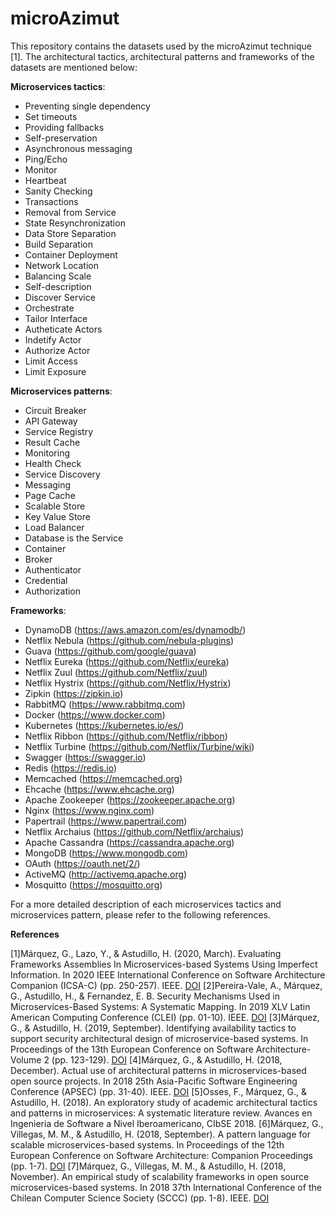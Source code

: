 # microAzimut

This repository contains the datasets used by the microAzimut technique [1]. The architectural tactics, architectural patterns and frameworks of the datasets are mentioned below:

**Microservices tactics**:

- Preventing single dependency	
- Set timeouts	
- Providing fallbacks	
- Self-preservation	
- Asynchronous messaging	
- Ping/Echo	
- Monitor	
- Heartbeat	
- Sanity Checking	
- Transactions	
- Removal from Service	
- State Resynchronization	
- Data Store Separation	
- Build Separation	
- Container Deployment	
- Network Location	
- Balancing Scale	
- Self-description	
- Discover Service	
- Orchestrate	
- Tailor Interface	
- Autheticate Actors	
- Indetify Actor	
- Authorize Actor	
- Limit Access	
- Limit Exposure

**Microservices patterns**:

- Circuit Breaker
- API Gateway
- Service Registry
- Result Cache
- Monitoring
- Health Check
- Service Discovery
- Messaging
- Page Cache
- Scalable Store
- Key Value Store
- Load Balancer
- Database is the Service
- Container
- Broker
- Authenticator
- Credential
- Authorization

**Frameworks**:

- DynamoDB (https://aws.amazon.com/es/dynamodb/)
- Netflix Nebula (https://github.com/nebula-plugins)
- Guava (https://github.com/google/guava)
- Netflix Eureka (https://github.com/Netflix/eureka)
- Netflix Zuul (https://github.com/Netflix/zuul)
- Netflix Hystrix (https://github.com/Netflix/Hystrix)
- Zipkin (https://zipkin.io)
- RabbitMQ (https://www.rabbitmq.com)
- Docker (https://www.docker.com)
- Kubernetes (https://kubernetes.io/es/)
- Netflix Ribbon (https://github.com/Netflix/ribbon)
- Netflix Turbine (https://github.com/Netflix/Turbine/wiki)
- Swagger (https://swagger.io)
- Redis (https://redis.io)
- Memcached (https://memcached.org)
- Ehcache (https://www.ehcache.org)
- Apache Zookeeper (https://zookeeper.apache.org)
- Nginx (https://www.nginx.com)
- Papertrail (https://www.papertrail.com)
- Netflix Archaius (https://github.com/Netflix/archaius)
- Apache Cassandra (https://cassandra.apache.org)
- MongoDB (https://www.mongodb.com)
- OAuth (https://oauth.net/2/)
- ActiveMQ (http://activemq.apache.org) 
- Mosquitto (https://mosquitto.org)

For a more detailed description of each microservices tactics and microservices pattern, please refer to the following references.

**References**

[1]Márquez, G., Lazo, Y., & Astudillo, H. (2020, March). Evaluating Frameworks Assemblies In Microservices-based Systems Using Imperfect Information. In 2020 IEEE International Conference on Software Architecture Companion (ICSA-C) (pp. 250-257). IEEE. [DOI](10.1109/ICSA-C50368.2020.00049)
[2]Pereira-Vale, A., Márquez, G., Astudillo, H., & Fernandez, E. B. Security Mechanisms Used in Microservices-Based Systems: A Systematic Mapping. In 2019 XLV Latin American Computing Conference (CLEI) (pp. 01-10). IEEE. [DOI](10.1109/CLEI47609.2019.235060)
[3]Márquez, G., & Astudillo, H. (2019, September). Identifying availability tactics to support security architectural design of microservice-based systems. In Proceedings of the 13th European Conference on Software Architecture-Volume 2 (pp. 123-129). [DOI](https://doi.org/10.1145/3344948.3344996)
[4]Márquez, G., & Astudillo, H. (2018, December). Actual use of architectural patterns in microservices-based open source projects. In 2018 25th Asia-Pacific Software Engineering Conference (APSEC) (pp. 31-40). IEEE. [DOI](10.1109/APSEC.2018.00017)
[5]Osses, F., Márquez, G., & Astudillo, H. (2018). An exploratory study of academic architectural tactics and patterns in microservices: A systematic literature review. Avances en Ingenieria de Software a Nivel Iberoamericano, CIbSE 2018.
[6]Márquez, G., Villegas, M. M., & Astudillo, H. (2018, September). A pattern language for scalable microservices-based systems. In Proceedings of the 12th European Conference on Software Architecture: Companion Proceedings (pp. 1-7). [DOI](https://doi.org/10.1145/3241403.3241429)
[7]Márquez, G., Villegas, M. M., & Astudillo, H. (2018, November). An empirical study of scalability frameworks in open source microservices-based systems. In 2018 37th International Conference of the Chilean Computer Science Society (SCCC) (pp. 1-8). IEEE. [DOI](10.1109/SCCC.2018.8705256)
